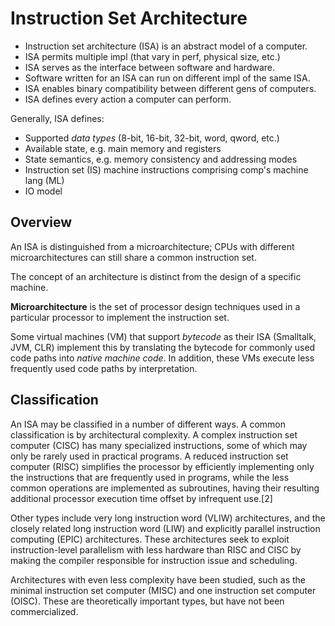 # Instruction Set Architecture

- Instruction set architecture (ISA) is an abstract model of a computer.
- ISA permits multiple impl (that vary in perf, physical size, etc.)
- ISA serves as the interface between software and hardware.
- Software written for an ISA can run on different impl of the same ISA.
- ISA enables binary compatibility between different gens of computers.
- ISA defines every action a computer can perform.

Generally, ISA defines:
- Supported *data types* (8-bit, 16-bit, 32-bit, word, qword, etc.)
- Available state, e.g. main memory and registers
- State semantics, e.g. memory consistency and addressing modes
- Instruction set (IS) machine instructions comprising comp's machine lang (ML)
- IO model


## Overview

An ISA is distinguished from a microarchitecture; CPUs with different microarchitectures can still share a common instruction set.

The concept of an architecture is distinct from the design of a specific machine.

**Microarchitecture** is the set of processor design techniques used in a particular processor to implement the instruction set.


Some virtual machines (VM) that support _bytecode_ as their ISA (Smalltalk, JVM, CLR) implement this by translating the bytecode for commonly used code paths into *native machine code*. In addition, these VMs execute less frequently used code paths by interpretation.


## Classification

An ISA may be classified in a number of different ways. A common classification is by architectural complexity. A complex instruction set computer (CISC) has many specialized instructions, some of which may only be rarely used in practical programs. A reduced instruction set computer (RISC) simplifies the processor by efficiently implementing only the instructions that are frequently used in programs, while the less common operations are implemented as subroutines, having their resulting additional processor execution time offset by infrequent use.[2]

Other types include very long instruction word (VLIW) architectures, and the closely related long instruction word (LIW) and explicitly parallel instruction computing (EPIC) architectures. These architectures seek to exploit instruction-level parallelism with less hardware than RISC and CISC by making the compiler responsible for instruction issue and scheduling.

Architectures with even less complexity have been studied, such as the minimal instruction set computer (MISC) and one instruction set computer (OISC). These are theoretically important types, but have not been commercialized.